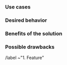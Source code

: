 ### Use cases
<!-- Describe what problem(s) the user is experiencing and that this request
is trying to solve. -->


### Desired behavior
<!-- Describe the desired functionality. -->


### Benefits of the solution
<!-- List the possible benefits of the solution and how it fits in the project. -->


### Possible drawbacks
<!--
   Describe possible drawbacks of the feature and list how it could affect the
   project i.e. UI discoverability, complexity, impact in more or less number of
   users, etc.
-->

<!-- Ignore the text under this line. -->
/label ~"1. Feature"
